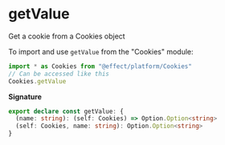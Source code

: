 # getValue

Get a cookie from a Cookies object

To import and use `getValue` from the "Cookies" module:

```ts
import * as Cookies from "@effect/platform/Cookies"
// Can be accessed like this
Cookies.getValue
```

**Signature**

```ts
export declare const getValue: {
  (name: string): (self: Cookies) => Option.Option<string>
  (self: Cookies, name: string): Option.Option<string>
}
```
